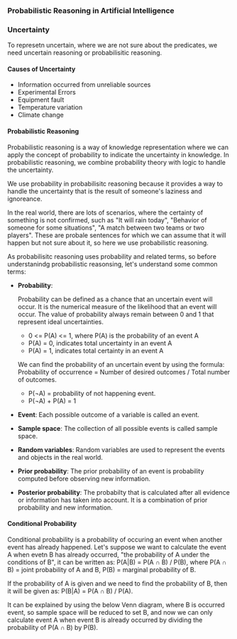 ### Probabilistic Reasoning in Artificial Intelligence

### Uncertainty

To represetn uncertain, where we are not sure about the predicates, we need uncertain reasoning or probabilisitic reasoning.

#### Causes of Uncertainty
- Information occurred from unreliable sources
- Experimental Errors
- Equipment fault
- Temperature variation
- Climate change

#### Probabilistic Reasoning

Probabilistic reasoning is a way of knowledge representation where we can apply the concept of probability to indicate the uncertainty in knowledge. In probabilistic reasoning, we combine probability theory with logic to handle the uncertainty.

We use probability in probabilisitc reasoning because it provides a way to handle the uncertainty that is the result of someone's laziness and ignoreance.

In the real world, there are lots of scenarios, where the certainty of something is not confirmed, such as "It will rain today", "Behavior of someone for some situations", "A match between two teams or two players". These are probale sentences for which we can assume that it will happen but not sure about it, so here we use probabilistic reasoning.

As probabilisitc reasoning uses probability and related terms, so before understanindg probabilistic reasonsing, let's understand some common terms:

- **Probability**: 

    Probability can be defined as a chance that an uncertain event will occur. It is the numerical measure of the likelihood that an event will occur. The value of probability always remain between 0 and 1 that represent ideal uncertainties.
    - 0 <= P(A) <= 1, where P(A) is the probability of an event A
    - P(A) = 0, indicates total uncertainty in an event A
    - P(A) = 1, indicates total certainty in an event A
    
    We can find the probability of an uncertain event by using the formula: Probability of occurrence = Number of desired outcomes / Total number of outcomes.
    
    - P(¬A) = probability of not happening event.
    - P(¬A) + P(A) = 1

- **Event**: Each possible outcome of a variable is called an event.
- **Sample space**: The collection of all possible events is called sample space.
- **Random variables**: Random variables are used to represent the events and objects in the real world.
- **Prior probability**: The prior probability of an event is probability computed before observing new information.
- **Posterior probability**: The probabilty that is calculated after all evidence or information has taken into account. It is a combination of prior probability and new information.

#### Conditional Probability

Conditional probability is a probability of occuring an event when another event has already happened. Let's suppose we want to calculate the event A when evetn B has already occurred, "the probability of A under the conditions of B", it can be written as: P(A|B) = P(A ∩ B) / P(B), where P(A ∩ B) = joint probability of A and B, P(B) = marginal probability of B.

If the probability of A is given and we need to find the probability of B, then it will be given as: P(B|A) = P(A ∩ B) / P(A).

It can be explained by using the below Venn diagram, where B is occurred event, so sample space will be reduced to set B, and now we can only calculate event A when event B is already occurred by dividing the probability of P(A ∩ B) by P(B).